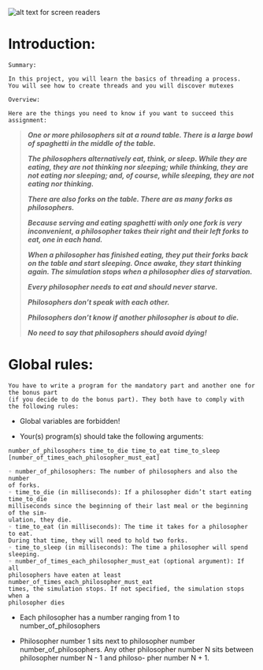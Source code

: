 ![alt text for screen readers](https://www.interviewbit.com/blog/wp-content/uploads/2021/10/Banner-Dining-Philosophers-Problem.png "Sorting algrithm in C")
# Introduction:
` Summary: `
```
In this project, you will learn the basics of threading a process.
You will see how to create threads and you will discover mutexes
```
` Overview: `
```
Here are the things you need to know if you want to succeed this assignment:
```
> ***One or more philosophers sit at a round table.
There is a large bowl of spaghetti in the middle of the table.*** 
>
> ***The philosophers alternatively eat, think, or sleep.
While they are eating, they are not thinking nor sleeping;
while thinking, they are not eating nor sleeping;
and, of course, while sleeping, they are not eating nor thinking.*** 
>
> ***There are also forks on the table. There are as many forks as philosophers.*** 
> 
> ***Because serving and eating spaghetti with only one fork is very inconvenient, a
philosopher takes their right and their left forks to eat, one in each hand.*** 
>
> ***When a philosopher has finished eating, they put their forks back on the table and
start sleeping. Once awake, they start thinking again. The simulation stops when
a philosopher dies of starvation.*** 
>
> ***Every philosopher needs to eat and should never starve.*** 
> 
> ***Philosophers don’t speak with each other.***
> 
> ***Philosophers don’t know if another philosopher is about to die.***
> 
> ***No need to say that philosophers should avoid dying!***

# Global rules:
```
You have to write a program for the mandatory part and another one for the bonus part
(if you decide to do the bonus part). They both have to comply with the following rules:
```

* Global variables are forbidden!

* Your(s) program(s) should take the following arguments:

`number_of_philosophers time_to_die time_to_eat time_to_sleep
[number_of_times_each_philosopher_must_eat]`

```
◦ number_of_philosophers: The number of philosophers and also the number
of forks.
◦ time_to_die (in milliseconds): If a philosopher didn’t start eating time_to_die
milliseconds since the beginning of their last meal or the beginning of the sim-
ulation, they die.
◦ time_to_eat (in milliseconds): The time it takes for a philosopher to eat.
During that time, they will need to hold two forks.
◦ time_to_sleep (in milliseconds): The time a philosopher will spend sleeping.
◦ number_of_times_each_philosopher_must_eat (optional argument): If all
philosophers have eaten at least number_of_times_each_philosopher_must_eat
times, the simulation stops. If not specified, the simulation stops when a
philosopher dies
```

* Each philosopher has a number ranging from 1 to number_of_philosophers

* Philosopher number 1 sits next to philosopher number number_of_philosophers.
Any other philosopher number N sits between philosopher number N - 1 and philoso-
pher number N + 1.
